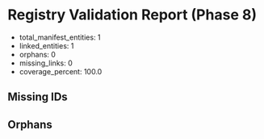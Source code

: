 # Registry Validation Report (Phase 8)

- total_manifest_entities: 1
- linked_entities: 1
- orphans: 0
- missing_links: 0
- coverage_percent: 100.0

## Missing IDs


## Orphans
